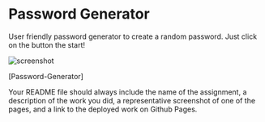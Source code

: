 # Password Generator

User friendly password generator to create a random password. Just click on the button the start!

![screenshot]("./images/passwordgenerator.png")

[Password-Generator] 


Your README file should always include the name of the assignment, 
a description of the work you did, 
a representative screenshot of one of the pages, 
and a link to the deployed work on Github Pages.